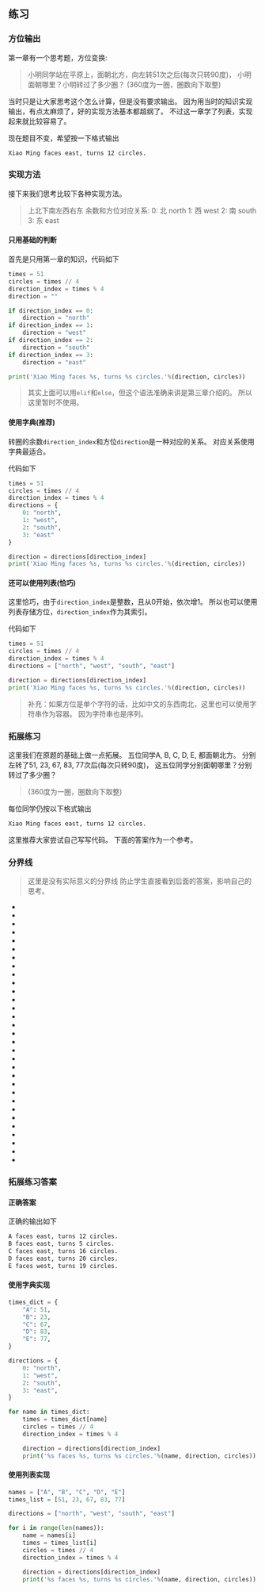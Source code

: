 ## 练习
### 方位输出
第一章有一个思考题，方位变换:

> 小明同学站在平原上，面朝北方，向左转51次之后(每次只转90度)，
> 小明面朝哪里？小明转过了多少圈？
> (360度为一圈，圈数向下取整)

当时只是让大家思考这个怎么计算，但是没有要求输出。
因为用当时的知识实现输出，有点太麻烦了，好的实现方法基本都超纲了。
不过这一章学了列表，实现起来就比较容易了。

现在题目不变，希望按一下格式输出
```txt
Xiao Ming faces east, turns 12 circles.
```
### 实现方法
接下来我们思考比较下各种实现方法。
> 上北下南左西右东
> 余数和方位对应关系:
> 0: 北 north
> 1: 西 west
> 2: 南 south
> 3: 东 east

#### 只用基础的判断
首先是只用第一章的知识，代码如下
```python
times = 51
circles = times // 4
direction_index = times % 4
direction = ""

if direction_index == 0:
    direction = "north"
if direction_index == 1:
    direction = "west"
if direction_index == 2:
    direction = "south"
if direction_index == 3:
    direction = "east"

print('Xiao Ming faces %s, turns %s circles.'%(direction, circles))
```

> 其实上面可以用`elif`和`else`，但这个语法准确来讲是第三章介绍的。
> 所以这里暂时不使用。

#### 使用字典(推荐)
转圈的余数`direction_index`和方位`direction`是一种对应的关系。
对应关系使用字典最适合。

代码如下
```python
times = 51
circles = times // 4
direction_index = times % 4
directions = {
    0: "north",
    1: "west",
    2: "south",
    3: "east"
}

direction = directions[direction_index]
print('Xiao Ming faces %s, turns %s circles.'%(direction, circles))
```

#### 还可以使用列表(恰巧)
这里恰巧，由于`direction_index`是整数，且从0开始，依次增1。
所以也可以使用列表存储方位，`direction_index`作为其索引。

代码如下
```python
times = 51
circles = times // 4
direction_index = times % 4
directions = ["north", "west", "south", "east"]

direction = directions[direction_index]
print('Xiao Ming faces %s, turns %s circles.'%(direction, circles))
```

> 补充：如果方位是单个字符的话，比如中文的东西南北，这里也可以使用字符串作为容器。
> 因为字符串也是序列。


### 拓展练习
这里我们在原题的基础上做一点拓展。
五位同学A, B, C, D, E, 都面朝北方。
分别左转了51, 23, 67, 83, 77次后(每次只转90度)，
这五位同学分别面朝哪里？分别转过了多少圈？
> (360度为一圈，圈数向下取整)

每位同学仍按以下格式输出
```txt
Xiao Ming faces east, turns 12 circles.
```

这里推荐大家尝试自己写写代码。
下面的答案作为一个参考。
### 分界线
> 这里是没有实际意义的分界线
防止学生直接看到后面的答案，影响自己的思考。

-
-
-
-
-
-
-
-
-
-
-
-
-
-
-
-
-
-
-
-
-
-
-
-
-
-
-
-
-
-
-
### 拓展练习答案
#### 正确答案
正确的输出如下
```txt
A faces east, turns 12 circles.
B faces east, turns 5 circles.
C faces east, turns 16 circles.
D faces east, turns 20 circles.
E faces west, turns 19 circles.
```

#### 使用字典实现
```python
times_dict = {
    "A": 51,
    "B": 23,
    "C": 67,
    "D": 83,
    "E": 77,
}

directions = {
    0: "north",
    1: "west",
    2: "south",
    3: "east",
}

for name in times_dict:
    times = times_dict[name]
    circles = times // 4
    direction_index = times % 4

    direction = directions[direction_index]
    print('%s faces %s, turns %s circles.'%(name, direction, circles))
```
#### 使用列表实现
```python
names = ["A", "B", "C", "D", "E"]
times_list = [51, 23, 67, 83, 77]

directions = ["north", "west", "south", "east"]

for i in range(len(names)):
    name = names[i]
    times = times_list[i]
    circles = times // 4
    direction_index = times % 4

    direction = directions[direction_index]
    print('%s faces %s, turns %s circles.'%(name, direction, circles))
```
